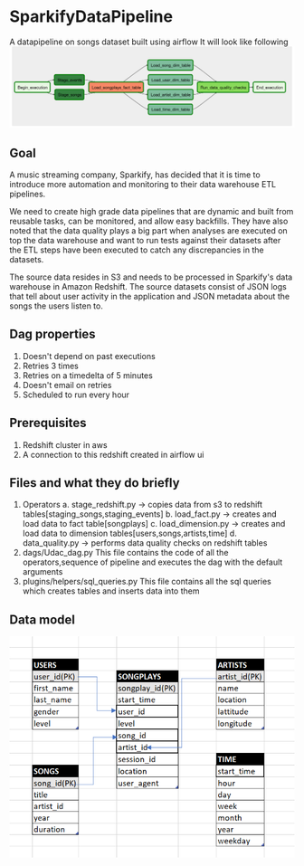 # SparkifyDataPipeline
A datapipeline on songs dataset built using airflow 
It will look like following
![alt text](https://github.com/ausurya/SparkifyDataPipeline/blob/master/Airflow_project_pipeline.PNG)


## Goal
A music streaming company, Sparkify, has decided that it is time to introduce more automation and monitoring to their data warehouse ETL pipelines.

We need to create high grade data pipelines that are dynamic and built from reusable tasks, can be monitored, and allow easy backfills. They have also noted that the data quality plays a big part when analyses are executed on top the data warehouse and want to run tests against their datasets after the ETL steps have been executed to catch any discrepancies in the datasets.

The source data resides in S3 and needs to be processed in Sparkify's data warehouse in Amazon Redshift. The source datasets consist of JSON logs that tell about user activity in the application and JSON metadata about the songs the users listen to.

## Dag properties
1. Doesn't depend on past executions
2. Retries 3 times
3. Retries on a timedelta of 5 minutes
4. Doesn't email on retries
5. Scheduled to run every hour

## Prerequisites
1. Redshift cluster in aws
2. A connection to this redshift created in airflow ui

## Files and what they do briefly
1. Operators 
    a. stage_redshift.py -> copies data from s3 to redshift tables[staging_songs,staging_events]
    b. load_fact.py -> creates and load data to fact table[songplays]
    c. load_dimension.py -> creates and load data to dimension tables[users,songs,artists,time]
    d. data_quality.py -> performs data quality checks on redshift tables
2. dags/Udac_dag.py
    This file contains the code of all the operators,sequence of pipeline and executes the dag with the default arguments
3. plugins/helpers/sql_queries.py
    This file contains all the sql queries which creates tables and inserts data into them
    
## Data model
![alt text](https://github.com/ausurya/SparkifyDataPipeline/blob/master/songplays_DM.PNG)